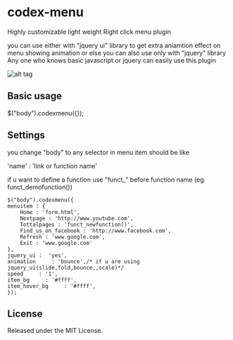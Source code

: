 codex-menu
==============

Highly customizable light weight Right click menu plugin

you can use either with "jquery ui" library to get extra aniamtion effect on menu showing animation or else you can also use only with "jquery" library
Any one who knows basic javascript or jquery can easily use this plugin 




![alt tag](https://raw.githubusercontent.com/anishtr4/codex-menu/master/demo.png)

## Basic usage

$("body").codexmenu({});


## Settings

you change "body" to any selector
in menu item should be like 

'name' : 'link or function name'

if u want to define a function use "funct_" before function name (eg: funct_demofunction())

    $("body").codexmenu({
	menuitem : {
        Home : 'form.html',
		Nextpage : 'http://www.youtube.com',
		Tottalpages : 'funct_newfunction()',
		Find_us_on_facebook : 'http://www.facebook.com',
		Refresh : 'www.google.com',
		Exit : 'www.google.com'
    },
	jquery_ui :  'yes',
	animation     : 'bounce',/* if u are using jquery_ui(slide,fold,bounce,,scale)*/
	speed     : '1',
    item_bg     : '#ffff',
	item_hover_bg     : '#ffff',
	}); 


## License

Released under the MIT License.
